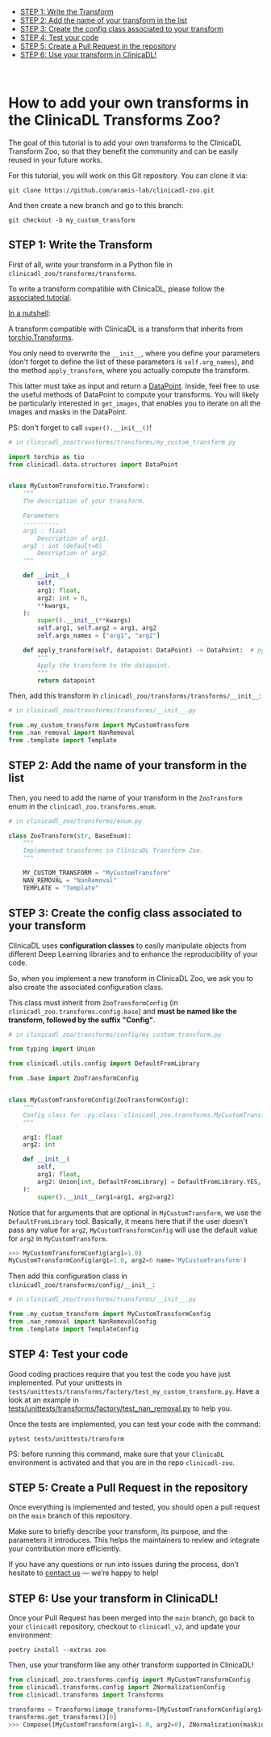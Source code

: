 - [STEP 1: Write the Transform](#step-1-write-the-transform)
- [STEP 2: Add the name of your transform in the list](#step-2-add-the-name-of-your-transform-in-the-list)
- [STEP 3: Create the config class associated to your transform](#step-3-create-the-config-class-associated-to-your-transform)
- [STEP 4: Test your code](#step-4-test-your-code)
- [STEP 5: Create a Pull Request in the repository ](#step-5-create-a-pull-request-in-the-repository)
- [STEP 6: Use your transform in ClinicaDL!](#step-6-use-your-transform-in-clinicadl)

<br>

# How to add your own transforms in the ClinicaDL Transforms Zoo?

The goal of this tutorial is to add your own transforms to the ClinicaDL Transform Zoo, so that they benefit the community and can be easily reused in your future works.

For this tutorial, you will work on this Git repository. You can clone it via:

```
git clone https://github.com/aramis-lab/clinicadl-zoo.git
```

And then create a new branch and go to this branch:

```
git checkout -b my_custom_transform
```

## STEP 1: Write the Transform

First of all, write your transform in a Python file in `clinicadl_zoo/transforms/transforms`.

To write a transform compatible with ClinicaDL, please follow the [associated tutorial](https://github.com/aramis-lab/clinicadl-tutorials/blob/main/transforms/custom_transforms.ipynb).

<ins>In a nutshell</ins>:

A transform compatible with ClinicaDL is a transform that inherits from [torchio.Transforms](https://torchio.readthedocs.io/transforms/transforms.html#torchio.transforms.Transform). 

You only need to overwrite the ``__init__``, where you define your parameters (don't forget to define the list of these parameters is ``self.arg_names``), and the method ``apply_transform``, where you actually compute the transform.

This latter must take as input and return a [DataPoint](https://clinicadl.readthedocs.io/en/latest/data/datapoint.html#clinicadl.data.structures.DataPoint). Inside, feel free to use the useful methods of DataPoint to compute your transforms. You will likely be particularly interested in ``get_images``, that enables you to iterate on all the images and masks in the DataPoint.

PS: don't forget to call ``super().__init__()``!

```python
# in clinicadl_zoo/transforms/transforms/my_custom_transform.py

import torchio as tio
from clinicadl.data.structures import DataPoint


class MyCustomTransform(tio.Transform):
    """
    The description of your transform.

    Parameters
    ----------
    arg1 : float
        Description of arg1.
    arg2 : int (default=0)
        Description of arg2.
    """

    def __init__(
        self,
        arg1: float,
        arg2: int = 0,
        **kwargs,
    ):
        super().__init__(**kwargs)
        self.arg1, self.arg2 = arg1, arg2
        self.args_names = ["arg1", "arg2"]

    def apply_transform(self, datapoint: DataPoint) -> DataPoint:  # pylint: disable=arguments-renamed
        """
        Apply the transform to the datapoint.
        """
        return datapoint
```

Then, add this transform in ``clinicadl_zoo/transforms/transforms/__init__``:

```python
# in clinicadl_zoo/transforms/transforms/__init__.py

from .my_custom_transform import MyCustomTransform
from .nan_removal import NanRemoval
from .template import Template
```

## STEP 2: Add the name of your transform in the list

Then, you need to add the name of your transform in the ``ZooTransform`` enum in the `clinicadl_zoo.transforms.enum`.

```python
# in clinicadl_zoo/transforms/enum.py

class ZooTransform(str, BaseEnum):
    """
    Implemented transforms in ClinicaDL Transform Zoo.
    """

    MY_CUSTOM_TRANSFORM = "MyCustomTransform"
    NAN_REMOVAL = "NanRemoval"
    TEMPLATE = "Template"
```

## STEP 3: Create the config class associated to your transform

ClinicaDL uses **configuration classes** to easily manipulate objects from different Deep Learning libraries and to enhance the reproducibility of your code.

So, when you implement a new transform in ClinicaDL Zoo, we ask you to also create the associated configuration class.

This class must inherit from `ZooTransformConfig` (in `clinicadl_zoo.transforms.config.base`) and **must be named like the transform, followed by the suffix "Config"**.

```python
# in clinicadl_zoo/transforms/config/my_custom_transform.py

from typing import Union

from clinicadl.utils.config import DefaultFromLibrary

from .base import ZooTransformConfig


class MyCustomTransformConfig(ZooTransformConfig):
    """
    Config class for :py:class:`clinicadl_zoo.transforms.MyCustomTransform`.
    """

    arg1: float
    arg2: int

    def __init__(
        self,
        arg1: float,
        arg2: Union[int, DefaultFromLibrary] = DefaultFromLibrary.YES,
    ):
        super().__init__(arg1=arg1, arg2=arg2)
```

Notice that for arguments that are optional in ``MyCustomTransform``, we use the ``DefaultFromLibrary`` tool. Basically, it means here that if the user doesn't pass any value for ``arg2``, ``MyCustomTransformConfig`` will use the default value for ``arg2`` in ``MyCustomTransform``.

```python
>>> MyCustomTransformConfig(arg1=1.0)
MyCustomTransformConfig(arg1=1.0, arg2=0 name='MyCustomTransform')
```

Then add this configuration class in ``clinicadl_zoo/transforms/config/__init__``:

```python
# in clinicadl_zoo/transforms/transforms/__init__.py

from .my_custom_transform import MyCustomTransformConfig
from .nan_removal import NanRemovalConfig
from .template import TemplateConfig
```

## STEP 4: Test your code

Good coding practices require that you test the code you have just implemented. Put your unittests in ``tests/unittests/transforms/factory/test_my_custom_transform.py``. Have a look at an example in [tests/unittests/transforms/factory/test_nan_removal.py](https://github.com/aramis-lab/clinicadl-zoo/blob/main/tests/unittests/transforms/factory/test_nan_removal.py) to help you.

Once the tests are implemented, you can test your code with the command:

```
pytest tests/unittests/transform
```

PS: before running this command, make sure that your `ClinicaDL` environment is activated and that you are in the repo `clinicadl-zoo`.

## STEP 5: Create a Pull Request in the repository 

Once everything is implemented and tested, you should open a pull request on the ``main`` branch of this repository.

Make sure to briefly describe your transform, its purpose, and the parameters it introduces. This helps the maintainers to review and integrate your contribution more efficiently.

If you have any questions or run into issues during the process, don’t hesitate to [contact us](https://github.com/aramis-lab/clinicadl-zoo/issues) — we’re happy to help!

## STEP 6: Use your transform in ClinicaDL!

Once your Pull Request has been merged into the ``main`` branch, go back to your ``clinicadl`` repository, checkout to ``clinicadl_v2``, and update your environment:

```
poetry install --extras zoo
```

Then, use your transform like any other transform supported in ClinicaDL!

```python
from clinicadl_zoo.transforms.config import MyCustomTransformConfig
from clinicadl.transforms.config import ZNormalizationConfig
from clinicadl.transforms import Transforms

transforms = Transforms(image_transforms=[MyCustomTransformConfig(arg1=1.0), ZNormalizationConfig()])
transforms.get_transforms()[0]
>>> Compose([MyCustomTransform(arg1=1.0, arg2=0), ZNormalization(masking_method=None)])
```